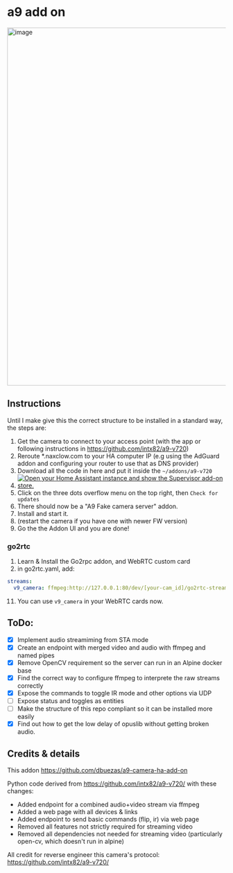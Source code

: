 # a9 add on

<img width="826" alt="image" src="https://github.com/dbuezas/a9-camera-ha-add-on/assets/777196/8ea61525-02b7-40ac-8853-0c2f63285a2d">

## Instructions

Until I make give this the correct structure to be installed in a standard way, the steps are:

1. Get the camera to connect to your access point (with the app or following instructions in https://github.com/intx82/a9-v720)
2. Reroute \*.naxclow.com to your HA computer IP (e.g using the AdGuard addon and configuring your router to use that as DNS provider)
3. Download all the code in here and put it inside the `~/addons/a9-v720`
4. [![Open your Home Assistant instance and show the Supervisor add-on store.](https://my.home-assistant.io/badges/supervisor_store.svg)](https://my.home-assistant.io/redirect/supervisor_store/)
5. Click on the three dots overflow menu on the top right, then `Check for updates`
6. There should now be a "A9 Fake camera server" addon.
7. Install and start it.
8. (restart the camera if you have one with newer FW version)
9. Go the the Addon UI and you are done!

### go2rtc

1. Learn & Install the Go2rpc addon, and WebRTC custom card
2. in go2rtc.yaml, add:

```yaml
streams:
  v9_camera: ffmpeg:http://127.0.0.1:80/dev/[your-cam_id]/go2rtc-stream#video=h264#audio=copy
```

11. You can use `v9_camera` in your WebRTC cards now.

## ToDo:

- [x] Implement audio streamiming from STA mode
- [x] Create an endpoint with merged video and audio with ffmpeg and named pipes
- [x] Remove OpenCV requirement so the server can run in an Alpine docker base
- [x] Find the correct way to configure ffmpeg to interprete the raw streams correctly
- [x] Expose the commands to toggle IR mode and other options via UDP
- [ ] Expose status and toggles as entities
- [ ] Make the structure of this repo compliant so it can be installed more easily
- [x] Find out how to get the low delay of opuslib without getting broken audio.

## Credits & details

This addon https://github.com/dbuezas/a9-camera-ha-add-on

Python code derived from https://github.com/intx82/a9-v720/ with these changes:

- Added endpoint for a combined audio+video stream via ffmpeg
- Added a web page with all devices & links
- Added endpoint to send basic commands (flip, ir) via web page
- Removed all features not strictly required for streaming video
- Removed all dependencies not needed for streaming video (particularly open-cv, which doesn't run in alpine)

All credit for reverse engineer this camera's protocol: https://github.com/intx82/a9-v720/
